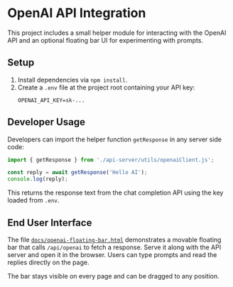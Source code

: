 # OpenAI API Integration

This project includes a small helper module for interacting with the OpenAI API and an optional floating bar UI for experimenting with prompts.

## Setup
1. Install dependencies via `npm install`.
2. Create a `.env` file at the project root containing your API key:
   ```
   OPENAI_API_KEY=sk-...
   ```

## Developer Usage
Developers can import the helper function `getResponse` in any server side code:
```js
import { getResponse } from './api-server/utils/openaiClient.js';

const reply = await getResponse('Hello AI');
console.log(reply);
```
This returns the response text from the chat completion API using the key loaded from `.env`.

## End User Interface
The file [`docs/openai-floating-bar.html`](./openai-floating-bar.html) demonstrates a movable floating bar that calls `/api/openai` to fetch a response. Serve it along with the API server and open it in the browser. Users can type prompts and read the replies directly on the page.

The bar stays visible on every page and can be dragged to any position.
